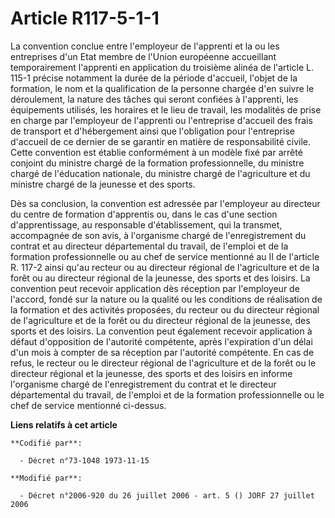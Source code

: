# Article R117-5-1-1

La convention conclue entre l'employeur de l'apprenti et la ou les entreprises d'un Etat membre de l'Union européenne
accueillant temporairement l'apprenti en application du troisième alinéa de l'article L. 115-1 précise notamment la durée de
la période d'accueil, l'objet de la formation, le nom et la qualification de la personne chargée d'en suivre le déroulement,
la nature des tâches qui seront confiées à l'apprenti, les équipements utilisés, les horaires et le lieu de travail, les
modalités de prise en charge par l'employeur de l'apprenti ou l'entreprise d'accueil des frais de transport et d'hébergement
ainsi que l'obligation pour l'entreprise d'accueil de ce dernier de se garantir en matière de responsabilité civile. Cette
convention est établie conformément à un modèle fixé par arrêté conjoint du ministre chargé de la formation professionnelle,
du ministre chargé de l'éducation nationale, du ministre chargé de l'agriculture et du ministre chargé de la jeunesse et des
sports.

Dès sa conclusion, la convention est adressée par l'employeur au directeur du centre de formation d'apprentis ou, dans le cas
d'une section d'apprentissage, au responsable d'établissement, qui la transmet, accompagnée de son avis, à l'organisme chargé
de l'enregistrement du contrat et au directeur départemental du travail, de l'emploi et de la formation professionnelle ou au
chef de service mentionné au II de l'article R. 117-2 ainsi qu'au recteur ou au directeur régional de l'agriculture et de la
forêt ou au directeur régional de la jeunesse, des sports et des loisirs. La convention peut recevoir application dès
réception par l'employeur de l'accord, fondé sur la nature ou la qualité ou les conditions de réalisation de la formation et
des activités proposées, du recteur ou du directeur régional de l'agriculture et de la forêt ou du directeur régional de la
jeunesse, des sports et des loisirs. La convention peut également recevoir application à défaut d'opposition de l'autorité
compétente, après l'expiration d'un délai d'un mois à compter de sa réception par l'autorité compétente. En cas de refus, le
recteur ou le directeur régional de l'agriculture et de la forêt ou le directeur régional et la jeunesse, des sports et des
loisirs en informe l'organisme chargé de l'enregistrement du contrat et                 le directeur départemental du
travail, de l'emploi et de la formation professionnelle ou le chef de service mentionné ci-dessus.

**Liens relatifs à cet article**

	**Codifié par**:

	  - Décret n°73-1048 1973-11-15

	**Modifié par**:

	  - Décret n°2006-920 du 26 juillet 2006 - art. 5 () JORF 27 juillet 2006
